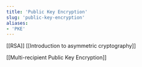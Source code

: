 ```yaml
---
title: 'Public Key Encryption'
slug: 'public-key-encryption'
aliases:
- 'PKE'
---
```


[[RSA]]
[[Introduction to asymmetric cryptography]]

[[Multi-recipient Public Key Encryption]]